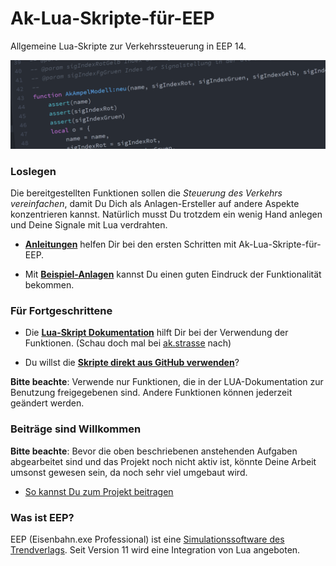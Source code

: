 
# Ak-Lua-Skripte-für-EEP

Allgemeine Lua-Skripte zur Verkehrssteuerung in EEP 14.

![SourceCode](assets/headers/SourceCode.png)

### Loslegen

Die bereitgestellten Funktionen sollen die _Steuerung des Verkehrs vereinfachen_, damit Du Dich als Anlagen-Ersteller auf andere Aspekte konzentrieren kannst.
Natürlich musst Du trotzdem ein wenig Hand anlegen und Deine Signale mit Lua verdrahten.

* __[Anleitungen](Anleitungen/README.md)__ helfen Dir bei den ersten Schritten mit Ak-Lua-Skripte-für-EEP.

* Mit __[Beispiel-Anlagen](Resourcen/Anlagen/README.md)__ kannst Du einen guten Eindruck der Funktionalität bekommen.

### Für Fortgeschrittene

* Die __[Lua-Skript Dokumentation](LUA/ak/README.md)__ hilft Dir bei der Verwendung der Funktionen. (Schau doch mal bei [ak.strasse](LUA/ak/strasse) nach)

* Du willst die __[Skripte direkt aus GitHub verwenden](doc/GITHUB_NUTZEN.md)__?

__Bitte beachte__: Verwende nur Funktionen, die in der LUA-Dokumentation zur Benutzung freigegebenen sind. Andere Funktionen können jederzeit geändert werden.


### Beiträge sind Willkommen
__Bitte beachte__: Bevor die oben beschriebenen anstehenden Aufgaben abgearbeitet sind und das Projekt noch nicht aktiv ist, könnte Deine Arbeit umsonst gewesen sein, da noch sehr viel umgebaut wird.

* [So kannst Du zum Projekt beitragen](doc/CONTRIBUTING.md)


### Was ist EEP?

EEP (Eisenbahn.exe Professional) ist eine [Simulationssoftware des Trendverlags](https://trendverlag.com/was-ist-eep-eisenbahn-exe.html). Seit Version 11 wird eine Integration von Lua angeboten.
